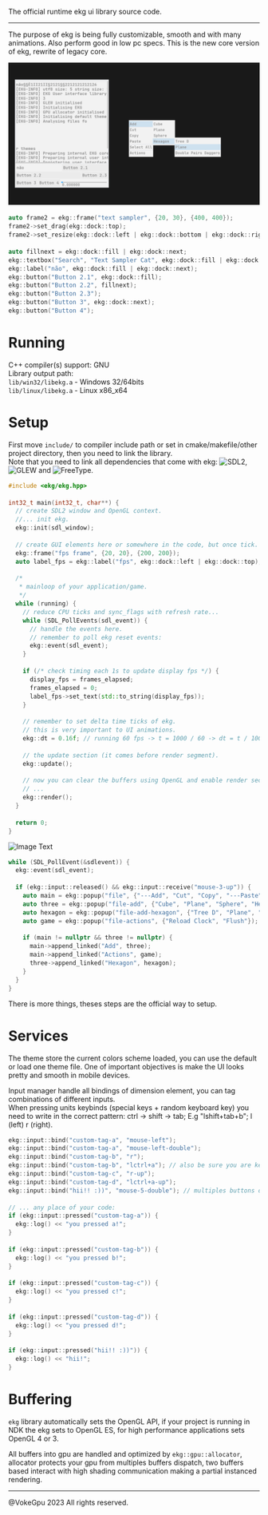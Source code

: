 The official runtime ekg ui library source code.

---

The purpose of ekg is being fully customizable, smooth and with many animations. Also perform good in low pc specs. This is the new core version of ekg, rewrite of legacy core. 

![Image Text](/splash/splash-shocase-3.0-light-theme.png?raw=true)

```c++
auto frame2 = ekg::frame("text sampler", {20, 30}, {400, 400});
frame2->set_drag(ekg::dock::top);
frame2->set_resize(ekg::dock::left | ekg::dock::bottom | ekg::dock::right);

auto fillnext = ekg::dock::fill | ekg::dock::next;
ekg::textbox("Search", "Text Sampler Cat", ekg::dock::fill | ekg::dock::next)->set_scaled_height(3);
ekg::label("não", ekg::dock::fill | ekg::dock::next);
ekg::button("Button 2.1", ekg::dock::fill);
ekg::button("Button 2.2", fillnext);
ekg::button("Button 2.3");
ekg::button("Button 3", ekg::dock::next);
ekg::button("Button 4");
```

# Running

C++ compiler(s) support: GNU  
Library output path:   
`lib/win32/libekg.a` - Windows 32/64bits  
`lib/linux/libekg.a` - Linux x86_x64

# Setup

First move `include/` to compiler include path or set in cmake/makefile/other project directory, then you need to link the library.  
Note that you need to link all dependencies that come with ekg: ![SDL2](https://www.libsdl.org/), ![GLEW](https://glew.sourceforge.net/) and ![FreeType](http://freetype.org/).

```c++
#include <ekg/ekg.hpp>

int32_t main(int32_t, char**) {
  // create SDL2 window and OpenGL context.
  //... init ekg.
  ekg::init(sdl_window);
  
  // create GUI elements here or somewhere in the code, but once tick.
  ekg::frame("fps frame", {20, 20}, {200, 200});
  auto label_fps = ekg::label("fps", ekg::dock::left | ekg::dock::top);
  
  /*
   * mainloop of your application/game.
   */
  while (running) {
    // reduce CPU ticks and sync_flags with refresh rate...
    while (SDL_PollEvents(sdl_event)) {
      // handle the events here.
      // remember to poll ekg reset events:
      ekg::event(sdl_event);
    }
    
    if (/* check timing each 1s to update display fps */) {
      display_fps = frames_elapsed;
      frames_elapsed = 0;
      label_fps->set_text(std::to_string(display_fps));
    }
    
    // remember to set delta time ticks of ekg.
    // this is very important to UI animations. 
    ekg::dt = 0.16f; // running 60 fps -> t = 1000 / 60 -> dt = t / 100;
    
    // the update section (it comes before render segment).
    ekg::update();
    
    // now you can clear the buffers using OpenGL and enable render section of ekg.
    // ...
    ekg::render();
  }
  
  return 0;
}
```

![Image Text](https://github.com/vokegpu/ekg-ui-library/blob/version-core/splash/ekg-2-showcase-popup.png?raw=true)

```cpp
while (SDL_PollEvent(&sdlevent)) {
  ekg::event(sdl_event);

  if (ekg::input::released() && ekg::input::receive("mouse-3-up")) {
    auto main = ekg::popup("file", {"---Add", "Cut", "Copy", "---Paste", "---Select All", "Actions"});
    auto three = ekg::popup("file-add", {"Cube", "Plane", "Sphere", "Hexagon", "Hexagon"});
    auto hexagon = ekg::popup("file-add-hexagon", {"Tree D", "Plane", "Double Pairs Daggers"});
    auto game = ekg::popup("file-actions", {"Reload Clock", "Flush"});
  
    if (main != nullptr && three != nullptr) {
      main->append_linked("Add", three);
      main->append_linked("Actions", game);
      three->append_linked("Hexagon", hexagon);
    }
  }
}
```

There is more things, theses steps are the official way to setup.

# Services

The theme store the current colors scheme loaded, you can use the default or load one theme file. One of important objectives is make the UI looks pretty and smooth in mobile devices.

Input manager handle all bindings of dimension element, you can tag combinations of different inputs.  
When pressing units keybinds (special keys + random keyboard key) you need to write in the correct pattern: ctrl -> shift -> tab; E.g "lshift+tab+b"; l (left) r (right).  
```c++
ekg::input::bind("custom-tag-a", "mouse-left");
ekg::input::bind("custom-tag-a", "mouse-left-double");
ekg::input::bind("custom-tag-b", "r");
ekg::input::bind("custom-tag-b", "lctrl+a"); // also be sure you are keybinding in correct pattern.
ekg::input::bind("custom-tag-c", "r-up");
ekg::input::bind("custom-tag-d", "lctrl+a-up");
ekg::input::bind("hii!! :))", "mouse-5-double"); // multiples buttons of mouse.

// ... any place of your code:
if (ekg::input::pressed("custom-tag-a")) {
  ekg::log() << "you pressed a!";
}

if (ekg::input::pressed("custom-tag-b")) {
  ekg::log() << "you pressed b!";
}

if (ekg::input::pressed("custom-tag-c")) {
  ekg::log() << "you pressed c!";
}

if (ekg::input::pressed("custom-tag-d")) {
  ekg::log() << "you pressed d!";
}

if (ekg::input::pressed("hii!! :))")) {
  ekg::log() << "hii!";
}
```

# Buffering

`ekg` library automatically sets the OpenGL API, if your project is running in NDK the ekg sets to OpenGL ES, for high performance applications sets OpenGL 4 or 3.

All buffers into gpu are handled and optimized by `ekg::gpu::allocator`, allocator protects your gpu from multiples buffers dispatch, two buffers based interact with high shading communication making a partial instanced rendering.

---

@VokeGpu 2023 All rights reserved.
